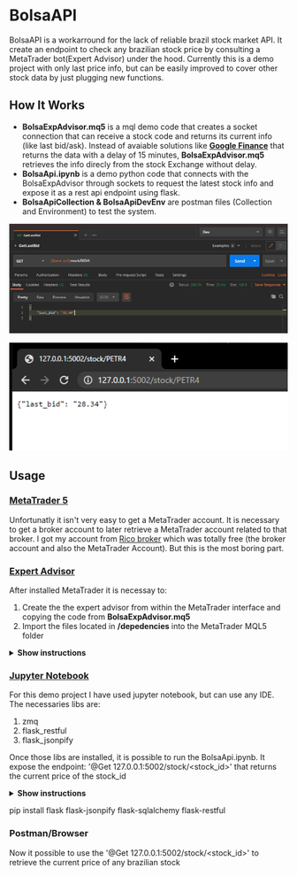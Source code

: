 # BolsaAPI

BolsaAPI is a workarround for the lack of reliable brazil stock market API. It create an endpoint to check any brazilian stock price by consulting a MetaTrader bot(Expert Advisor) under the hood. Currently this is a demo project with only last price info, but can be easily improved to cover other stock data by just plugging new functions.

## How It Works

* **BolsaExpAdvisor.mq5** is a mql demo code that creates a socket connection that can receive a stock code and returns its current info (like last bid/ask). Instead of avaiable solutions like **[Google Finance]** that returns the data with a delay of 15 minutes, **BolsaExpAdvisor.mq5** retrieves the info direcly from the stock Exchange without delay.
* **BolsaApi.ipynb** is a demo python code that connects with the BolsaExpAdvisor through sockets to request the latest stock info and expose it as a rest api endpoint using flask.
* **BolsaApiCollection & BolsaApiDevEnv** are postman files (Collection and Environment) to test the system.

[Google Finance]: https://www.google.com/finance

<p align="center">
  <img src="./img/PostmanResponse.png" alt="PostmanResponse" width="738">
</p>


<p align="center">
  <img src="./img/BrowserResponse.png" alt="BrowserResponse" width="738">
</p>


## Usage

### [MetaTrader 5]

Unfortunatly it isn't very easy to get a MetaTrader account. It is necessary to get a broker account to later retrieve a MetaTrader account related to that broker. I got my account from [Rico broker] which was totally free (the broker account and also the MetaTrader Account). But this is the most boring part.

[MetaTrader 5]: https://www.metatrader5.com/
[Rico broker]: https://www.rico.com.vc/metatrader/


### [Expert Advisor]

After installed MetaTrader it is necessay to:
1. Create the the expert advisor from within the MetaTrader interface and copying the code from **BolsaExpAdvisor.mq5**
2. Import the files located in **/depedencies** into the MetaTrader MQL5 folder

<details><summary><b>Show instructions</b></summary>
  
  1. Paste the code from **BolsaExpAdvisor.mq5** into the created expert advisor. The expert advisor can be created here:
  <p align="center">
  <img src="./img/CreateExpertAdvisor.png" alt="CreateExpertAdvisor" width="325">
  </p>
  
  2. Rembember to replace the each file into the correct location. You are not supposed to replace anything. The MQL5 folder can  be located here (MetaEditor 5):
  <p align="center">
  <img src="./img/Dependencies.png" alt="Dependencies" width="325">
  </p>
  
</details>

[Expert Advisor]: https://www.metatrader5.com/en/terminal/help/algotrading/trade_robots_indicators

### [Jupyter Notebook]

For this demo project I have used jupyter notebook, but can use any IDE. The necessaries libs are: 
1. zmq
2. flask_restful
3. flask_jsonpify

Once those libs are installed, it is possible to run the BolsaApi.ipynb. It expose the endpoint: '@Get 127.0.0.1:5002/stock/<stock_id>' that returns the current price of the stock_id

<details><summary><b>Show instructions</b></summary>

     ```sh
    $ pip install zmq flask flask-restful flask-jsonpify
    ```
</details>

pip install flask flask-jsonpify flask-sqlalchemy flask-restful

[Jupyter Notebook]: https://jupyter.org/

### Postman/Browser

Now it possible to use the  '@Get 127.0.0.1:5002/stock/<stock_id>' to retrieve the current price of any brazilian stock
